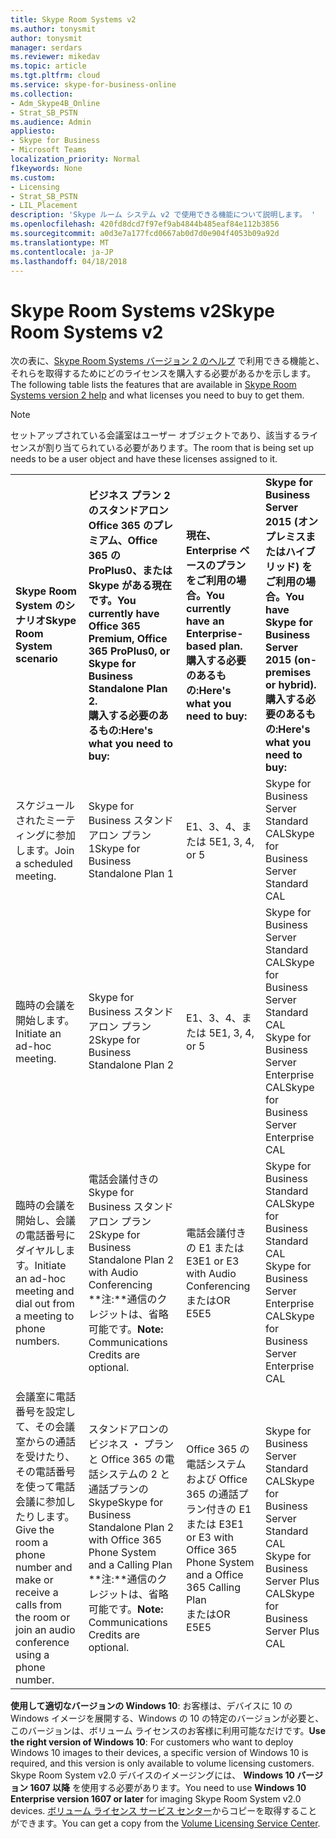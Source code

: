 ```yaml
---
title: Skype Room Systems v2
ms.author: tonysmit
author: tonysmit
manager: serdars
ms.reviewer: mikedav
ms.topic: article
ms.tgt.pltfrm: cloud
ms.service: skype-for-business-online
ms.collection:
- Adm_Skype4B_Online
- Strat_SB_PSTN
ms.audience: Admin
appliesto:
- Skype for Business
- Microsoft Teams
localization_priority: Normal
f1keywords: None
ms.custom:
- Licensing
- Strat_SB_PSTN
- LIL_Placement
description: 'Skype ルーム システム v2 で使用できる機能について説明します。 '
ms.openlocfilehash: 420fd8dcd7f97ef9ab4844b485eaf84e112b3856
ms.sourcegitcommit: a0d3e7a177fcd0667ab0d7d0e904f4053b09a92d
ms.translationtype: MT
ms.contentlocale: ja-JP
ms.lasthandoff: 04/18/2018
---
```

# <a name="skype-room-systems-v2"></a><span data-ttu-id="06a8d-103">Skype Room Systems v2</span><span class="sxs-lookup"><span data-stu-id="06a8d-103">Skype Room Systems v2</span></span>
<span data-ttu-id="06a8d-104"><a name="bkmk_srs"> </a></span><span class="sxs-lookup"><span data-stu-id="06a8d-104"></span></span>

<span data-ttu-id="06a8d-105">次の表に、[Skype Room Systems バージョン 2 のヘルプ](https://support.office.com/article/e667f40e-5aab-40c1-bd68-611fe0002ba2) で利用できる機能と、それらを取得するためにどのライセンスを購入する必要があるかを示します。</span><span class="sxs-lookup"><span data-stu-id="06a8d-105">The following table lists the features that are available in [Skype Room Systems version 2 help](https://support.office.com/article/e667f40e-5aab-40c1-bd68-611fe0002ba2) and what licenses you need to buy to get them.</span></span>
  
> [!NOTE]
> <span data-ttu-id="06a8d-106">セットアップされている会議室はユーザー オブジェクトであり、該当するライセンスが割り当てられている必要があります。</span><span class="sxs-lookup"><span data-stu-id="06a8d-106">The room that is being set up needs to be a user object and have these licenses assigned to it.</span></span> 
  
|||||
|:-----|:-----|:-----|:-----|
|<span data-ttu-id="06a8d-107">**Skype Room System のシナリオ**</span><span class="sxs-lookup"><span data-stu-id="06a8d-107">**Skype Room System scenario**</span></span> <br/> |<span data-ttu-id="06a8d-108">**ビジネス プラン 2 のスタンドアロン Office 365 のプレミアム、Office 365 の ProPlus0、または Skype がある現在です。**</span><span class="sxs-lookup"><span data-stu-id="06a8d-108">**You currently have Office 365 Premium, Office 365 ProPlus0, or Skype for Business Standalone Plan 2.**</span></span> <br/> <span data-ttu-id="06a8d-109">**購入する必要のあるもの:**</span><span class="sxs-lookup"><span data-stu-id="06a8d-109">**Here's what you need to buy:**</span></span> <br/> |<span data-ttu-id="06a8d-110">**現在、Enterprise ベースのプランをご利用の場合。**</span><span class="sxs-lookup"><span data-stu-id="06a8d-110">**You currently have an Enterprise-based plan.**</span></span> <br/> <span data-ttu-id="06a8d-111">**購入する必要のあるもの:**</span><span class="sxs-lookup"><span data-stu-id="06a8d-111">**Here's what you need to buy:**</span></span> <br/> |<span data-ttu-id="06a8d-112">**Skype for Business Server 2015 (オンプレミスまたはハイブリッド) をご利用の場合。**</span><span class="sxs-lookup"><span data-stu-id="06a8d-112">**You have Skype for Business Server 2015 (on-premises or hybrid).**</span></span> <br/> <span data-ttu-id="06a8d-113">**購入する必要のあるもの:**</span><span class="sxs-lookup"><span data-stu-id="06a8d-113">**Here's what you need to buy:**</span></span> <br/> |
|<span data-ttu-id="06a8d-114">スケジュールされたミーティングに参加します。</span><span class="sxs-lookup"><span data-stu-id="06a8d-114">Join a scheduled meeting.</span></span>  <br/> |<span data-ttu-id="06a8d-115">Skype for Business スタンドアロン プラン 1</span><span class="sxs-lookup"><span data-stu-id="06a8d-115">Skype for Business Standalone Plan 1</span></span>  <br/> |<span data-ttu-id="06a8d-116">E1、3、4、または 5</span><span class="sxs-lookup"><span data-stu-id="06a8d-116">E1, 3, 4, or 5</span></span>  <br/> |<span data-ttu-id="06a8d-117">Skype for Business Server Standard CAL</span><span class="sxs-lookup"><span data-stu-id="06a8d-117">Skype for Business Server Standard CAL</span></span>  <br/> |
|<span data-ttu-id="06a8d-118">臨時の会議を開始します。</span><span class="sxs-lookup"><span data-stu-id="06a8d-118">Initiate an ad-hoc meeting.</span></span>  <br/> |<span data-ttu-id="06a8d-119">Skype for Business スタンドアロン プラン 2</span><span class="sxs-lookup"><span data-stu-id="06a8d-119">Skype for Business Standalone Plan 2</span></span>  <br/> |<span data-ttu-id="06a8d-120">E1、3、4、または 5</span><span class="sxs-lookup"><span data-stu-id="06a8d-120">E1, 3, 4, or 5</span></span>  <br/> |<span data-ttu-id="06a8d-121">Skype for Business Server Standard CAL</span><span class="sxs-lookup"><span data-stu-id="06a8d-121">Skype for Business Server Standard CAL</span></span>  <br/> <span data-ttu-id="06a8d-122">Skype for Business Server Enterprise CAL</span><span class="sxs-lookup"><span data-stu-id="06a8d-122">Skype for Business Server Enterprise CAL</span></span>  <br/> |
|<span data-ttu-id="06a8d-123">臨時の会議を開始し、会議の電話番号にダイヤルします。</span><span class="sxs-lookup"><span data-stu-id="06a8d-123">Initiate an ad-hoc meeting and dial out from a meeting to phone numbers.</span></span>  <br/> |<span data-ttu-id="06a8d-124">電話会議付きの Skype for Business スタンドアロン プラン 2</span><span class="sxs-lookup"><span data-stu-id="06a8d-124">Skype for Business Standalone Plan 2 with Audio Conferencing</span></span>  <br/> <span data-ttu-id="06a8d-125">**注:**通信のクレジットは、省略可能です。</span><span class="sxs-lookup"><span data-stu-id="06a8d-125">**Note:** Communications Credits are optional.</span></span>           |<span data-ttu-id="06a8d-126">電話会議付きの E1 または E3</span><span class="sxs-lookup"><span data-stu-id="06a8d-126">E1 or E3 with Audio Conferencing</span></span>  <br/> <span data-ttu-id="06a8d-127">または</span><span class="sxs-lookup"><span data-stu-id="06a8d-127">OR</span></span>  <br/> <span data-ttu-id="06a8d-128">E5</span><span class="sxs-lookup"><span data-stu-id="06a8d-128">E5</span></span>  <br/> |<span data-ttu-id="06a8d-129">Skype for Business Standard CAL</span><span class="sxs-lookup"><span data-stu-id="06a8d-129">Skype for Business Standard CAL</span></span>  <br/> <span data-ttu-id="06a8d-130">Skype for Business Server Enterprise CAL</span><span class="sxs-lookup"><span data-stu-id="06a8d-130">Skype for Business Server Enterprise CAL</span></span>  <br/> |
|<span data-ttu-id="06a8d-131">会議室に電話番号を設定して、その会議室からの通話を受けたり、その電話番号を使って電話会議に参加したりします。</span><span class="sxs-lookup"><span data-stu-id="06a8d-131">Give the room a phone number and make or receive a calls from the room or join an audio conference using a phone number.</span></span>  <br/> |<span data-ttu-id="06a8d-132">スタンドアロンのビジネス ・ プランと Office 365 の電話システムの 2 と通話プランの Skype</span><span class="sxs-lookup"><span data-stu-id="06a8d-132">Skype for Business Standalone Plan 2 with Office 365 Phone System and a Calling Plan</span></span>  <br/> <span data-ttu-id="06a8d-133">**注:**通信のクレジットは、省略可能です。</span><span class="sxs-lookup"><span data-stu-id="06a8d-133">**Note:** Communications Credits are optional.</span></span>           |<span data-ttu-id="06a8d-134">Office 365 の電話システムおよび Office 365 の通話プラン付きの E1 または E3</span><span class="sxs-lookup"><span data-stu-id="06a8d-134">E1 or E3 with Office 365 Phone System and a Office 365 Calling Plan</span></span>  <br/> <span data-ttu-id="06a8d-135">または</span><span class="sxs-lookup"><span data-stu-id="06a8d-135">OR</span></span>  <br/> <span data-ttu-id="06a8d-136">E5</span><span class="sxs-lookup"><span data-stu-id="06a8d-136">E5</span></span>  <br/> |<span data-ttu-id="06a8d-137">Skype for Business Server Standard CAL</span><span class="sxs-lookup"><span data-stu-id="06a8d-137">Skype for Business Server Standard CAL</span></span>  <br/> <span data-ttu-id="06a8d-138">Skype for Business Server Plus CAL</span><span class="sxs-lookup"><span data-stu-id="06a8d-138">Skype for Business Server Plus CAL</span></span>  <br/> |
   
 <span data-ttu-id="06a8d-139">**使用して適切なバージョンの Windows 10**: お客様は、デバイスに 10 の Windows イメージを展開する、Windows の 10 の特定のバージョンが必要と、このバージョンは、ボリューム ライセンスのお客様に利用可能なだけです。</span><span class="sxs-lookup"><span data-stu-id="06a8d-139">**Use the right version of Windows 10**: For customers who want to deploy Windows 10 images to their devices, a specific version of Windows 10 is required, and this version is only available to volume licensing customers.</span></span> <span data-ttu-id="06a8d-140">Skype Room System v2.0 デバイスのイメージングには、 **Windows 10 バージョン 1607 以降** を使用する必要があります。</span><span class="sxs-lookup"><span data-stu-id="06a8d-140">You need to use **Windows 10 Enterprise version 1607 or later** for imaging Skype Room System v2.0 devices.</span></span> <span data-ttu-id="06a8d-141">[ボリューム ライセンス サービス センター](https://www.microsoft.com/Licensing/servicecenter/)からコピーを取得することができます。</span><span class="sxs-lookup"><span data-stu-id="06a8d-141">You can get a copy from the [Volume Licensing Service Center](https://www.microsoft.com/Licensing/servicecenter/).</span></span>
  

    

